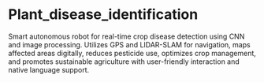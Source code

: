 # Plant_disease_identification
Smart autonomous robot for real-time crop disease detection using CNN and image processing. Utilizes GPS and LIDAR-SLAM for navigation, maps affected areas digitally, reduces pesticide use, optimizes crop management, and promotes sustainable agriculture with user-friendly interaction and native language support.
